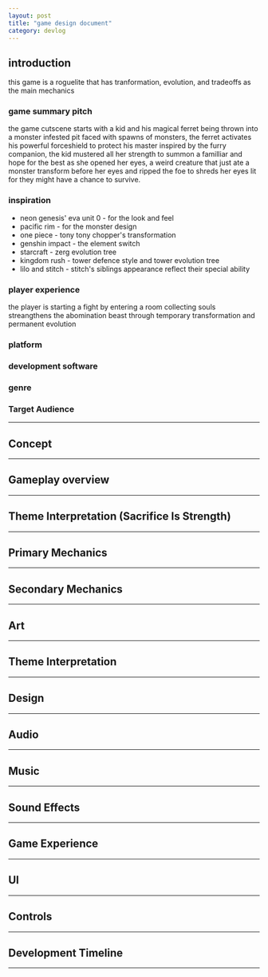 ```yaml
---
layout: post
title: "game design document"
category: devlog
---
```


## introduction

this game is a roguelite that has tranformation, evolution, and tradeoffs as the main mechanics

### game summary pitch

the game cutscene starts with a kid and his magical ferret being thrown into a monster infested pit
faced with spawns of monsters, the ferret activates his powerful forceshield to protect his master
inspired by the furry companion, the kid mustered all her strength to summon a familliar and hope for the best
as she opened her eyes, a weird creature that just ate a monster transform before her eyes and ripped the foe to shreds
her eyes lit for they might have a chance to survive.

### inspiration

- neon genesis' eva unit 0 - for the look and feel
- pacific rim - for the monster design
- one piece - tony tony chopper's transformation
- genshin impact - the element switch
- starcraft - zerg evolution tree
- kingdom rush - tower defence style and tower evolution tree
- lilo and stitch - stitch's siblings appearance reflect their special ability

### player experience

the player is starting a fight by entering a room
collecting souls streangthens the abomination beast through temporary transformation and permanent evolution

### platform

### development software

### genre

### Target Audience

---

## Concept

---

## Gameplay overview

---

## Theme Interpretation (Sacrifice Is Strength)

---

## Primary Mechanics

---

## Secondary Mechanics

---

## Art

---

## Theme Interpretation

---

## Design

---

## Audio

---

## Music

---

## Sound Effects

---

## Game Experience

---

## UI

---

## Controls

---

## Development Timeline

---
